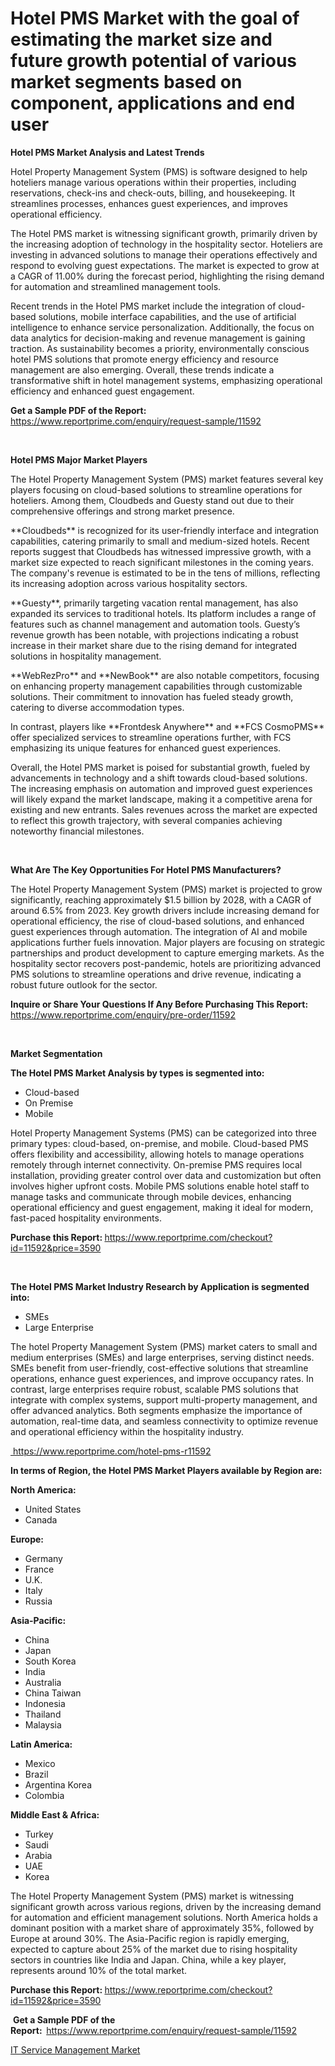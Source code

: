 <p><h1>Hotel PMS Market with the goal of estimating the market size and future growth potential of various market segments based on component, applications and end user</h1></p><p><strong>Hotel PMS Market Analysis and Latest Trends</strong></p>
<p><p>Hotel Property Management System (PMS) is software designed to help hoteliers manage various operations within their properties, including reservations, check-ins and check-outs, billing, and housekeeping. It streamlines processes, enhances guest experiences, and improves operational efficiency. </p><p>The Hotel PMS market is witnessing significant growth, primarily driven by the increasing adoption of technology in the hospitality sector. Hoteliers are investing in advanced solutions to manage their operations effectively and respond to evolving guest expectations. The market is expected to grow at a CAGR of 11.00% during the forecast period, highlighting the rising demand for automation and streamlined management tools.</p><p>Recent trends in the Hotel PMS market include the integration of cloud-based solutions, mobile interface capabilities, and the use of artificial intelligence to enhance service personalization. Additionally, the focus on data analytics for decision-making and revenue management is gaining traction. As sustainability becomes a priority, environmentally conscious hotel PMS solutions that promote energy efficiency and resource management are also emerging. Overall, these trends indicate a transformative shift in hotel management systems, emphasizing operational efficiency and enhanced guest engagement.</p></p>
<p><strong>Get a Sample PDF of the Report:&nbsp;</strong> <a href="https://www.reportprime.com/enquiry/request-sample/11592?utm_campaign=3037&utm_medium=2&utm_source=Github&utm_content=ia&utm_term=21032025&utm_id=hotel-pms">https://www.reportprime.com/enquiry/request-sample/11592</a></p>
<p>&nbsp;</p>
<p><strong>Hotel PMS Major Market Players</strong></p>
<p><p>The Hotel Property Management System (PMS) market features several key players focusing on cloud-based solutions to streamline operations for hoteliers. Among them, Cloudbeds and Guesty stand out due to their comprehensive offerings and strong market presence.</p><p>**Cloudbeds** is recognized for its user-friendly interface and integration capabilities, catering primarily to small and medium-sized hotels. Recent reports suggest that Cloudbeds has witnessed impressive growth, with a market size expected to reach significant milestones in the coming years. The company's revenue is estimated to be in the tens of millions, reflecting its increasing adoption across various hospitality sectors.</p><p>**Guesty**, primarily targeting vacation rental management, has also expanded its services to traditional hotels. Its platform includes a range of features such as channel management and automation tools. Guesty’s revenue growth has been notable, with projections indicating a robust increase in their market share due to the rising demand for integrated solutions in hospitality management.</p><p>**WebRezPro** and **NewBook** are also notable competitors, focusing on enhancing property management capabilities through customizable solutions. Their commitment to innovation has fueled steady growth, catering to diverse accommodation types.</p><p>In contrast, players like **Frontdesk Anywhere** and **FCS CosmoPMS** offer specialized services to streamline operations further, with FCS emphasizing its unique features for enhanced guest experiences.</p><p>Overall, the Hotel PMS market is poised for substantial growth, fueled by advancements in technology and a shift towards cloud-based solutions. The increasing emphasis on automation and improved guest experiences will likely expand the market landscape, making it a competitive arena for existing and new entrants. Sales revenues across the market are expected to reflect this growth trajectory, with several companies achieving noteworthy financial milestones.</p></p>
<p>&nbsp;</p>
<p><strong>What Are The Key Opportunities For Hotel PMS Manufacturers?</strong></p>
<p><p>The Hotel Property Management System (PMS) market is projected to grow significantly, reaching approximately $1.5 billion by 2028, with a CAGR of around 6.5% from 2023. Key growth drivers include increasing demand for operational efficiency, the rise of cloud-based solutions, and enhanced guest experiences through automation. The integration of AI and mobile applications further fuels innovation. Major players are focusing on strategic partnerships and product development to capture emerging markets. As the hospitality sector recovers post-pandemic, hotels are prioritizing advanced PMS solutions to streamline operations and drive revenue, indicating a robust future outlook for the sector.</p></p>
<p><strong>Inquire or Share Your Questions If Any Before Purchasing This Report:</strong> <a href="https://www.reportprime.com/enquiry/pre-order/11592?utm_campaign=3037&utm_medium=2&utm_source=Github&utm_content=ia&utm_term=21032025&utm_id=hotel-pms">https://www.reportprime.com/enquiry/pre-order/11592</a></p>
<p>&nbsp;</p>
<p><strong>Market Segmentation</strong></p>
<p><strong>The Hotel PMS Market Analysis by types is segmented into:</strong></p>
<p><ul><li>Cloud-based</li><li>On Premise</li><li>Mobile</li></ul></p>
<p><p>Hotel Property Management Systems (PMS) can be categorized into three primary types: cloud-based, on-premise, and mobile. Cloud-based PMS offers flexibility and accessibility, allowing hotels to manage operations remotely through internet connectivity. On-premise PMS requires local installation, providing greater control over data and customization but often involves higher upfront costs. Mobile PMS solutions enable hotel staff to manage tasks and communicate through mobile devices, enhancing operational efficiency and guest engagement, making it ideal for modern, fast-paced hospitality environments.</p></p>
<p><strong>Purchase this Report:&nbsp;</strong><a href="https://www.reportprime.com/checkout?id=11592&price=3590&utm_campaign=3037&utm_medium=2&utm_source=Github&utm_content=ia&utm_term=21032025&utm_id=hotel-pms">https://www.reportprime.com/checkout?id=11592&price=3590</a></p>
<p>&nbsp;</p>
<p><strong>The Hotel PMS Market Industry Research by Application is segmented into:</strong></p>
<p><ul><li>SMEs</li><li>Large Enterprise</li></ul></p>
<p><p>The hotel Property Management System (PMS) market caters to small and medium enterprises (SMEs) and large enterprises, serving distinct needs. SMEs benefit from user-friendly, cost-effective solutions that streamline operations, enhance guest experiences, and improve occupancy rates. In contrast, large enterprises require robust, scalable PMS solutions that integrate with complex systems, support multi-property management, and offer advanced analytics. Both segments emphasize the importance of automation, real-time data, and seamless connectivity to optimize revenue and operational efficiency within the hospitality industry.</p></p>
<p><a href="https://www.reportprime.com/hotel-pms-r11592?utm_campaign=3037&utm_medium=2&utm_source=Github&utm_content=ia&utm_term=21032025&utm_id=hotel-pms">&nbsp;https://www.reportprime.com/hotel-pms-r11592</a></p>
<p><strong>In terms of Region, the Hotel PMS Market Players available by Region are:</strong></p>
<p>
    <p> <strong> North America: </strong>
        <ul>
            <li>United States</li>
            <li>Canada</li>
        </ul>
        </p> 
    <p> <strong> Europe: </strong>
        <ul>
            <li>Germany</li>
            <li>France</li>
            <li>U.K.</li>
            <li>Italy</li>
            <li>Russia</li>
        </ul>
        </p> 
    <p> <strong> Asia-Pacific: </strong>
        <ul>
            <li>China</li>
            <li>Japan</li>
            <li>South Korea</li>
            <li>India</li>
            <li>Australia</li>
            <li>China Taiwan</li>
            <li>Indonesia</li>
            <li>Thailand</li>
            <li>Malaysia</li>
        </ul>
        </p> 
    <p> <strong> Latin America: </strong>
        <ul>
            <li>Mexico</li>
            <li>Brazil</li>
            <li>Argentina Korea</li>
            <li>Colombia</li>
        </ul>
        </p> 
    <p> <strong> Middle East & Africa: </strong>
        <ul>
            <li>Turkey</li>
            <li>Saudi</li>
            <li>Arabia</li>
            <li>UAE</li>
            <li>Korea</li>
        </ul>
    </p>
    </p>
<p><p>The Hotel Property Management System (PMS) market is witnessing significant growth across various regions, driven by the increasing demand for automation and efficient management solutions. North America holds a dominant position with a market share of approximately 35%, followed by Europe at around 30%. The Asia-Pacific region is rapidly emerging, expected to capture about 25% of the market due to rising hospitality sectors in countries like India and Japan. China, while a key player, represents around 10% of the total market.</p></p>
<p><strong>Purchase this Report: </strong><a href="https://www.reportprime.com/checkout?id=11592&price=3590&utm_campaign=3037&utm_medium=2&utm_source=Github&utm_content=ia&utm_term=21032025&utm_id=hotel-pms">https://www.reportprime.com/checkout?id=11592&price=3590</a></p>
<p>&nbsp;<strong>Get a Sample PDF of the Report:&nbsp;&nbsp;</strong><a href="https://www.reportprime.com/enquiry/request-sample/11592?utm_campaign=3037&utm_medium=2&utm_source=Github&utm_content=ia&utm_term=21032025&utm_id=hotel-pms">https://www.reportprime.com/enquiry/request-sample/11592</a></p>
<p><strong></strong></p>
<p><p><a href="https://github.com/ternainglin/Market-Research-Report-List-1/blob/main/it-service-management-market.md?utm_campaign=3037&utm_medium=2&utm_source=Github&utm_content=ia&utm_term=21032025&utm_id=hotel-pms">IT Service Management Market</a></p></p>